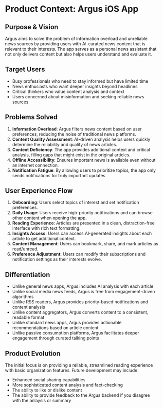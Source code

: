 # Product Context: Argus iOS App

## Purpose & Vision
Argus aims to solve the problem of information overload and unreliable news sources by providing users with AI-curated news content that is relevant to their interests. The app serves as a personal news assistant that not only delivers content but also helps users understand and evaluate it.

## Target Users
- Busy professionals who need to stay informed but have limited time
- News enthusiasts who want deeper insights beyond headlines
- Critical thinkers who value content analysis and context
- Users concerned about misinformation and seeking reliable news sources

## Problems Solved
1. **Information Overload**: Argus filters news content based on user preferences, reducing the noise of traditional news platforms.
2. **Content Quality Assessment**: AI-driven analysis helps users quickly determine the reliability and quality of news articles.
3. **Context Deficiency**: The app provides additional context and critical analysis, filling gaps that might exist in the original articles.
4. **Offline Accessibility**: Ensures important news is available even without an internet connection.
5. **Notification Fatigue**: By allowing users to prioritize topics, the app only sends notifications for truly important updates.

## User Experience Flow
1. **Onboarding**: Users select topics of interest and set notification preferences.
2. **Daily Usage**: Users receive high-priority notifications and can browse other content when opening the app.
3. **Reading Experience**: Articles are presented in a clean, distraction-free interface with rich text formatting.
4. **Insights Access**: Users can access AI-generated insights about each article to get additional context.
5. **Content Management**: Users can bookmark, share, and mark articles as read/unread.
6. **Preference Adjustment**: Users can modify their subscriptions and notification settings as their interests evolve.

## Differentiation
- Unlike general news apps, Argus includes AI analysis with each article
- Unlike social media news feeds, Argus is free from engagement-driven algorithms
- Unlike RSS readers, Argus provides priority-based notifications and content analysis
- Unlike content aggregators, Argus converts content to a consistent, readable format
- Unlike standard news apps, Argus provides actionable recommendations based on article content
- Unlike passive consumption platforms, Argus facilitates deeper engagement through curated talking points

## Product Evolution
The initial focus is on providing a reliable, streamlined reading experience with basic organization features. Future development may include:
- Enhanced social sharing capabilities
- More sophisticated content analysis and fact-checking
- The ability to like or dislike content
- The ability to provide feedback to the Argus backend if you disagree with the anlaysis or summary
